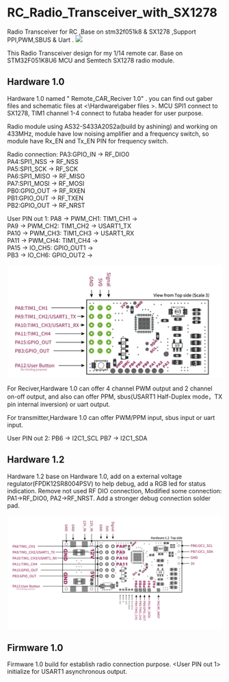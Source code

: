 # RC_Radio_Transceiver_with_SX1278
 Radio Transceiver for RC ,Base on stm32f051k8 & SX1278 ,Support PPI,PWM,SBUS & Uart .
![](https://github.com/zhengkaiduan/RC_Radio_Transceiver_with_SX1278/raw/master/Pictures/IMG0663.jpg)

 This Radio Transceiver design for my 1/14 remote car. Base on STM32F051K8U6 MCU and Semtech SX1278 radio module. 


## Hardware 1.0

 Hardware 1.0 named " Remote_CAR_Reciver 1.0" . you can find out gaber files and schematic files at <\Hardware\gaber files >. MCU SPI1 connect to SX1278, TIM1 channel 1-4 connect to futaba header for user purpose.

Radio module using AS32-S433A20S2a(build by ashining) and working on 433MHz, module have low noising amplifier and a frequency switch, so module have Rx_EN and Tx_EN PIN for frequency switch.

Radio connection:
 	PA3:GPIO_IN		->	RF_DIO0  
 	PA4:SPI1_NSS	->	RF_NSS  
 	PA5:SPI1_SCK	->	RF_SCK  
 	PA6:SPI1_MISO	->	RF_MISO  
 	PA7:SPI1_MOSI	->	RF_MOSI  
 	PB0:GPIO_OUT	->	RF_RXEN  
 	PB1:GPIO_OUT	->	RF_TXEN  
 	PB2:GPIO_OUT	->	RF_NRST  

User PIN out 1:
 	PA8		->		PWM_CH1:	TIM1_CH1		->		  
 	PA9		->		PWM_CH2:	TIM1_CH2		->		USART1_TX  
 	PA10	->		PWM_CH3:	TIM1_CH3		->		USART1_RX  
 	PA11	->		PWM_CH4:	TIM1_CH4		->		  
 	PA15	->		IO_CH5:		GPIO_OUT1		->		  
 	PB3		->		IO_CH6:		GPIO_OUT2		->		  


![](https://github.com/zhengkaiduan/RC_Radio_Transceiver_with_SX1278/raw/master/Pictures/hw1.0%20illustration%201%20.jpg)

For Reciver,Hardware 1.0 can offer 4 channel PWM output and 2 channel on-off output, and also can offer PPM, sbus(USART1 Half-Duplex mode，TX pin internal inversion) or uart output. 

For transmitter,Hardware 1.0 can offer  PWM/PPM input, sbus input or uart input.

User PIN out 2:
	PB6		->		I2C1_SCL
	PB7		->		I2C1_SDA

## Hardware 1.2

Hardware 1.2 base on Hardware 1.0, add on a external voltage regulator(FPDK12SR8004PSV) to help debug, add a RGB led for status indication. Remove not used RF DIO connection, Modified some connection: PA1->RF_DIO0, PA2->RF_NRST. Add a stronger debug connection solder pad.

![](https://github.com/zhengkaiduan/RC_Radio_Transceiver_with_SX1278/raw/master/Pictures/hw1.2%20illustration%201%20.jpg)


## Firmware 1.0

Firmware 1.0 build for establish radio connection purpose. <User PIN out 1> initialize for USART1 asynchronous output.
